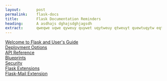 ```yaml
---
layout:       post
permalink:    flask-docs
title:        Flask Documentation Reminders
heading:      A asdhajs dghajsdghjagsdh
extract:      qweqwe uqwe qyweuy quywet uqytweuy qtweuyt quewtuqytw eqtweuy tquywetuyqwt euytqwe tqwuyet qtweuy tquywet qtweuyq tweuy tquywet uqe. A g ahdgshjasgdjh agsjdhg ajhsdgjha gsdjhag sjdgajhsgdjha gdjhagsd gajhsdg jagsdhj gasjdhg ahsdg jahsgdja gdsjh agsdj gajhsdg asdg ahjsdgj agsd.
---
```


[Welcome to Flask and User's Guide](http://flask.pocoo.org/docs/0.12)<br>
[Deployment Options](http://flask.pocoo.org/docs/0.12/deploying/)<br>
[API Reference](http://flask.pocoo.org/docs/0.12/api/)<br>
[Blueprints](http://flask.pocoo.org/docs/0.12/blueprints/)<br>
[Security](http://flask.pocoo.org/docs/0.12/security/)<br>
[Flask Extensions](http://flask.pocoo.org/extensions/)<br>
[Flask-Mail Extension](http://pythonhosted.org/Flask-Mail/)<br>
